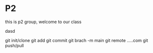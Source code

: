 # P2

this is p2 group, welcome to our class

dasd

git init/clone
git add
git commit 
git brach -m main
git remote .....com
git push/pull
